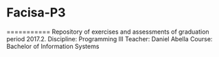 # Facisa-P3
===========
Repository of exercises and assessments of graduation period 2017.2.
Discipline: Programming III
Teacher: Daniel Abella
Course: Bachelor of Information Systems
